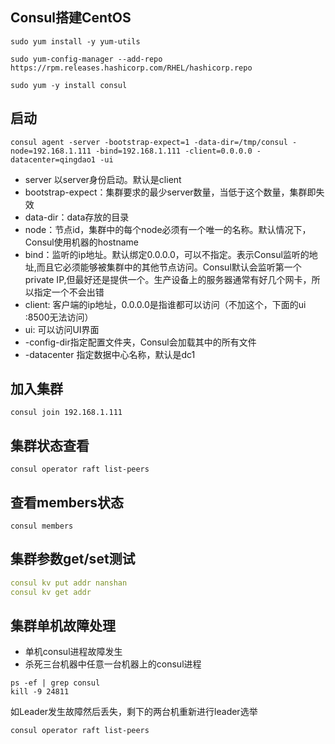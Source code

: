 ## Consul搭建CentOS

```angular2html
sudo yum install -y yum-utils
```
```angular2html
sudo yum-config-manager --add-repo https://rpm.releases.hashicorp.com/RHEL/hashicorp.repo
```
```angular2html
sudo yum -y install consul
```
## 启动
```angular2html
consul agent -server -bootstrap-expect=1 -data-dir=/tmp/consul -node=192.168.1.111 -bind=192.168.1.111 -client=0.0.0.0 -datacenter=qingdao1 -ui
```
- server 以server身份启动。默认是client
- bootstrap-expect：集群要求的最少server数量，当低于这个数量，集群即失效
- data-dir：data存放的目录
- node：节点id，集群中的每个node必须有一个唯一的名称。默认情况下，Consul使用机器的hostname
- bind：监听的ip地址。默认绑定0.0.0.0，可以不指定。表示Consul监听的地址,而且它必须能够被集群中的其他节点访问。Consul默认会监听第一个private IP,但最好还是提供一个。生产设备上的服务器通常有好几个网卡，所以指定一个不会出错
- client: 客户端的ip地址，0.0.0.0是指谁都可以访问（不加这个，下面的ui :8500无法访问）
- ui: 可以访问UI界面
- -config-dir指定配置文件夹，Consul会加载其中的所有文件
- -datacenter 指定数据中心名称，默认是dc1
## 加入集群
```angular2html
consul join 192.168.1.111
```
## 集群状态查看
```angular2html
consul operator raft list-peers
```
## 查看members状态
```angular2html
consul members
```
## 集群参数get/set测试
```yaml
consul kv put addr nanshan
consul kv get addr
```
## 集群单机故障处理
- 单机consul进程故障发生
- 杀死三台机器中任意一台机器上的consul进程
```angular2html
ps -ef | grep consul
kill -9 24811
```
如Leader发生故障然后丢失，剩下的两台机重新进行leader选举
```angular2html
consul operator raft list-peers
```